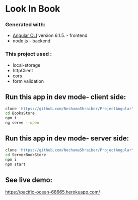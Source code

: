 # Look In Book

### Generated with:
* [Angular CLI](https://github.com/angular/angular-cli) version 6.1.5. - frontend    
* node js - backend

### This project used :
* local-storage
* httpClient
* cors
* form validation

## Run this app in dev mode- client side:
```bash
clone 'https://github.com/NechamaShraiber/ProjectAngular'
cd BooksStore
npm i
ng serve --open
```
## Run this app in dev mode- server side:
```bash
clone 'https://github.com/NechamaShraiber/ProjectAngular'
cd ServerBookStore
npm i
npm start
```

## See live demo:
https://pacific-ocean-68665.herokuapp.com/